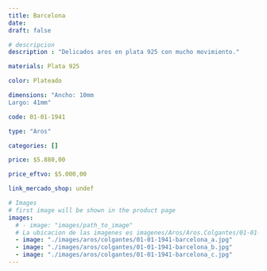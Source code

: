 ```yaml
---
title: Barcelona
date: 
draft: false

# descripcion
description : "Delicados aros en plata 925 con mucho movimiento."

materials: Plata 925

color: Plateado

dimensions: "Ancho: 10mm 
Largo: 41mm"

code: 01-01-1941

type: "Aros"

categories: []

price: $5.880,00

price_eftvo: $5.000,00

link_mercado_shop: undef

# Images
# first image will be shown in the product page
images:
  # - image: "images/path_to_image"
  # La ubicacion de las imagenes es imagenes/Aros/Aros.Colgantes/01-01-1941-barcelona
  - image: "./images/aros/colgantes/01-01-1941-barcelona_a.jpg"
  - image: "./images/aros/colgantes/01-01-1941-barcelona_b.jpg"
  - image: "./images/aros/colgantes/01-01-1941-barcelona_c.jpg"
---
```

